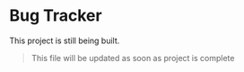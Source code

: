 # Bug Tracker

This project is still being built.

> This file will be updated as soon as project is complete